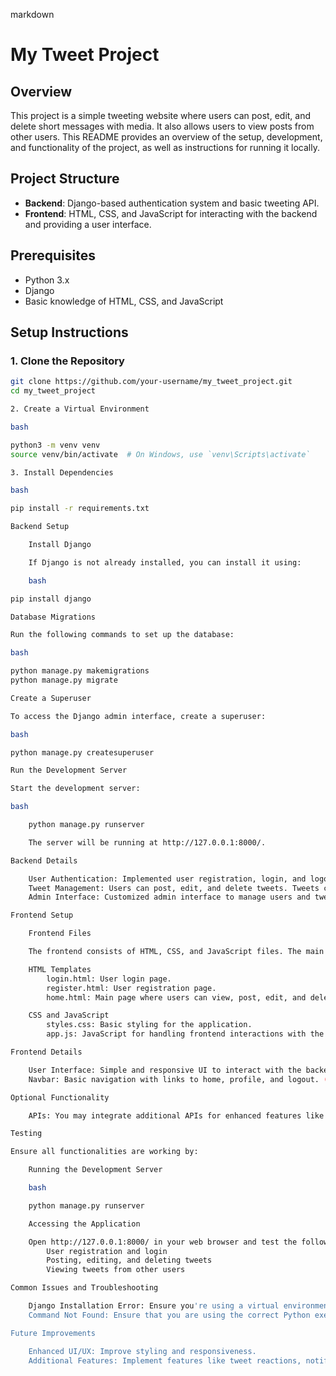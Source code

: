 markdown

# My Tweet Project

## Overview

This project is a simple tweeting website where users can post, edit, and delete short messages with media. It also allows users to view posts from other users. This README provides an overview of the setup, development, and functionality of the project, as well as instructions for running it locally.

## Project Structure

- **Backend**: Django-based authentication system and basic tweeting API.
- **Frontend**: HTML, CSS, and JavaScript for interacting with the backend and providing a user interface.

## Prerequisites

- Python 3.x
- Django
- Basic knowledge of HTML, CSS, and JavaScript

## Setup Instructions

### 1. Clone the Repository

```bash
git clone https://github.com/your-username/my_tweet_project.git
cd my_tweet_project

2. Create a Virtual Environment

bash

python3 -m venv venv
source venv/bin/activate  # On Windows, use `venv\Scripts\activate`

3. Install Dependencies

bash

pip install -r requirements.txt

Backend Setup

    Install Django

    If Django is not already installed, you can install it using:

    bash

pip install django

Database Migrations

Run the following commands to set up the database:

bash

python manage.py makemigrations
python manage.py migrate

Create a Superuser

To access the Django admin interface, create a superuser:

bash

python manage.py createsuperuser

Run the Development Server

Start the development server:

bash

    python manage.py runserver

    The server will be running at http://127.0.0.1:8000/.

Backend Details

    User Authentication: Implemented user registration, login, and logout functionalities.
    Tweet Management: Users can post, edit, and delete tweets. Tweets can include media.
    Admin Interface: Customized admin interface to manage users and tweets.

Frontend Setup

    Frontend Files

    The frontend consists of HTML, CSS, and JavaScript files. The main files are located in the templates and static directories.

    HTML Templates
        login.html: User login page.
        register.html: User registration page.
        home.html: Main page where users can view, post, edit, and delete tweets.

    CSS and JavaScript
        styles.css: Basic styling for the application.
        app.js: JavaScript for handling frontend interactions with the backend.

Frontend Details

    User Interface: Simple and responsive UI to interact with the backend. Includes forms for posting tweets and viewing tweets from other users.
    Navbar: Basic navigation with links to home, profile, and logout. (Static for now, functionality to be added later.)

Optional Functionality

    APIs: You may integrate additional APIs for enhanced features like media handling or analytics.

Testing

Ensure all functionalities are working by:

    Running the Development Server

    bash

    python manage.py runserver

    Accessing the Application

    Open http://127.0.0.1:8000/ in your web browser and test the following:
        User registration and login
        Posting, editing, and deleting tweets
        Viewing tweets from other users

Common Issues and Troubleshooting

    Django Installation Error: Ensure you're using a virtual environment and that Django is installed within it.
    Command Not Found: Ensure that you are using the correct Python executable and that your virtual environment is activated.

Future Improvements

    Enhanced UI/UX: Improve styling and responsiveness.
    Additional Features: Implement features like tweet reactions, notifications, and user profiles.




